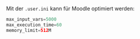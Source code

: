 Mit der `.user.ini` kann für Moodle optimiert werden:

```php
max_input_vars=5000
max_execution_time=60
memory_limit=512M
```
